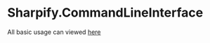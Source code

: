 # Sharpify.CommandLineInterface

All basic usage can viewed [here](../Sharpify.CommandLineInterface/README.md)

